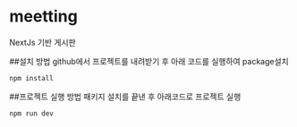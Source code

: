 # meetting
NextJs 기반 게시판

##설치 방법
github에서 프로젝트를 내려받기 후 아래 코드를 실행하여 package설치
```bash
npm install
```

##프로젝트 실행 방법
패키지 설치를 끝낸 후 아래코드로 프로젝트 실행
```bash
npm run dev
```
